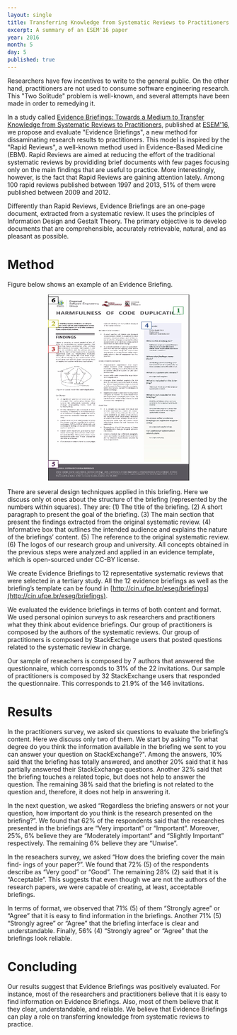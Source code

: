 ```yaml
---
layout: single
title: Transferring Knowledge from Systematic Reviews to Practitioners
excerpt: A summary of an ESEM'16 paper
year: 2016
month: 5
day: 5
published: true
---
```


Researchers have few incentives to write to the general public. On the other hand, practitioners are not used to consume software engineering research. This "Two Solitude" problem is well-known, and several attempts have been made in order to remedying it.

In a study called [Evidence Briefings: Towards a Medium to Transfer Knowledge from Systematic Reviews to Practitioners](/lost+found/esem2016.pdf), published at [ESEM'16](http://alarcos.esi.uclm.es/eseiw2016/esem/), we propose and evaluate "Evidence Briefings", a new method for dissaminating research results to practitioners. This model is inspired by the "Rapid Reviews", a well-known method used in Evidence-Based Medicine (EBM). Rapid Reviews are aimed at reducing the effort of the traditional systematic reviews by provididing brief documents with few pages focusing only on the main findings that are useful to practice. More interestingly, however, is the fact that Rapid Reviews are gaining attention lately. Among 100 rapid reviews published between 1997 and 2013, 51% of them were published between 2009 and 2012.

Differently than Rapid Reviews, Evidence Briefings are an one-page document, extracted from a systematic review. It uses the principles of Information Design and Gestalt Theory. The primary objective is to develop documents that are comprehensible, accurately retrievable, natural, and as pleasant as possible.


# Method

Figure below shows an example of an Evidence Briefing.

<center>
<img src="/images/briefing-structure.png" alt="Gustavo Pinto" width="320" height="421" />
</center>

There are several design techniques applied in this briefing. Here we discuss only ot ones about the structure of the briefing (represented by the numbers within squares). They are: (1) The title of the briefing. (2) A short paragraph to present the goal of the briefing. (3) The main section that present the findings extracted from the original systematic review. (4) Informative box that outlines the intended audience and explains the nature of the briefings’ content. (5) The reference to the original systematic review. (6) The logos of our research group and university. All concepts obtained in the previous steps were analyzed and applied in an evidence template, which is open-sourced under CC-BY license.

We create Evidence Briefings to 12 representative systematic reviews that were selected in a tertiary study. All the 12 evidence briefings as well as the briefing’s template can be found in [http://cin.ufpe.br/eseg/briefings](http://cin.ufpe.br/eseg/briefings).

We evaluated the evidence briefings in terms of both content and format. We used personal opinion surveys to ask researchers and practitioners what they think about evidence briefings. Our group of practitioners is composed by the authors of the systematic reviews. Our group of practitioners is composed by StackExchange users that posted questions related to the systematic review in charge.

Our sample of reseachers is composed by 7 authors that answered the questionnaire, which corresponds to 31% of the 22 invitations. Our sample of practitioners is composed by 32 StackExchange users that responded the questionnaire. This corresponds to 21.9% of the 146 invitations.

# Results

In the practitioners survey, we asked six questions to evaluate the briefing’s content. Here we discuss only two of them. We start by asking "To what degree do you think the information available in the briefing we sent to you can answer your question on StackExchange?". Among the answers, 10% said that the briefing has totally answered, and another 20% said that it has partially answered their StackExchange questions. Another 32% said that the briefing touches a related topic, but does not help to answer the question. The remaining 38% said that the briefing is not related to the question and, therefore, it does not help in answering it.

In the next question, we asked “Regardless the briefing answers or not your question, how important do you think is the research presented on the briefing?”. We found that 62% of the respondents said that the researches presented in the briefings are “Very important” or “Important”. Moreover, 25%, 6% believe they are “Moderately important” and “Slightly Important” respectively. The remaining 6% believe they are “Unwise”.


In the reseachers survey, we asked “How does the briefing cover the main find- ings of your paper?”. We found that 72% (5) of the respondents describe as “Very good” or “Good”. The remaining 28% (2) said that it is “Acceptable”. This suggests that even though we are not the authors of the research papers, we were capable of creating, at least, acceptable briefings.

In terms of format, we observed that 71% (5) of them “Strongly agree” or “Agree” that it is easy to find information in the briefings. Another 71% (5) “Strongly agree” or “Agree” that the briefing interface is clear and understandable. Finally, 56% (4) “Strongly agree” or “Agree” that the briefings look reliable.

# Concluding

Our results suggest that Evidence Briefings was positively evaluated. For instance, most of the researchers and practitioners believe that it is easy to find information on Evidence Briefings. Also, most of them believe that it they clear, understandable, and reliable. We believe that Evidence Briefings can play a role on transferring knowledge from systematic reviews to practice.
